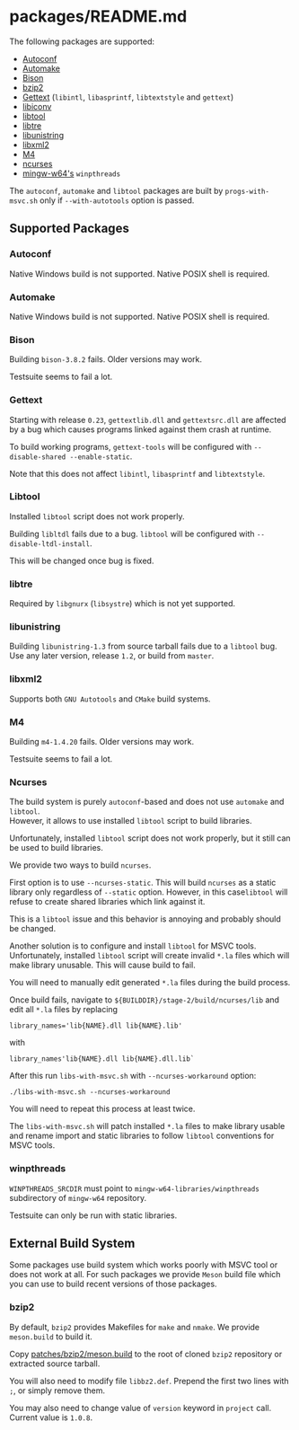 # packages/README.md

The following packages are supported:

- [Autoconf](https://www.gnu.org/software/autoconf)
- [Automake](https://www.gnu.org/software/automake)
- [Bison](https://www.gnu.org/software/bison)
- [bzip2](https://sourceware.org/bzip2)
- [Gettext](https://www.gnu.org/software/gettext)
  (`libintl`, `libasprintf`, `libtextstyle` and `gettext`)
- [libiconv](https://www.gnu.org/software/libiconv)
- [libtool](https://www.gnu.org/software/libtool)
- [libtre](https://laurikari.net/tre)
- [libunistring](https://www.gnu.org/software/libunistring)
- [libxml2](https://gitlab.gnome.org/GNOME/libxml2)
- [M4](https://www.gnu.org/software/m4)
- [ncurses](https://invisible-island.net/ncurses)
- [mingw-w64's](https://www.mingw-w64.org) `winpthreads`

The `autoconf`, `automake` and `libtool` packages are built by
`progs-with-msvc.sh` only if `--with-autotools` option is passed.

## Supported Packages

### Autoconf

Native Windows build is not supported. Native POSIX shell is required.

### Automake

Native Windows build is not supported. Native POSIX shell is required.

### Bison

Building `bison-3.8.2` fails. Older versions may work.

Testsuite seems to fail a lot.

### Gettext

Starting with release `0.23`, `gettextlib.dll` and `gettextsrc.dll` are
affected by a bug which causes programs linked against them crash at runtime.

To build working programs, `gettext-tools` will be configured with
`--disable-shared --enable-static`.

Note that this does not affect `libintl`, `libasprintf` and `libtextstyle`.

### Libtool

Installed `libtool` script does not work properly.

Building `libltdl` fails due to a bug. `libtool` will be configured with
`--disable-ltdl-install`.

This will be changed once bug is fixed.

### libtre

Required by `libgnurx` (`libsystre`) which is not yet supported.

### libunistring

Building `libunistring-1.3` from source tarball fails due to a `libtool` bug.
Use any later version, release `1.2`, or build from `master`.

### libxml2

Supports both `GNU Autotools` and `CMake` build systems.

### M4

Building `m4-1.4.20` fails. Older versions may work.

Testsuite seems to fail a lot.

### Ncurses

The build system is purely `autoconf`-based and does not use `automake` and
`libtool`.  
However, it allows to use installed `libtool` script to build libraries.

Unfortunately, installed `libtool` script does not work properly, but it still
can be used to build libraries.

We provide two ways to build `ncurses`.

First option is to use `--ncurses-static`. This will build `ncurses` as a static
library only regardless of `--static` option. However, in this case`libtool` will refuse to
create shared libraries which link against it.

This is a `libtool` issue and this behavior is annoying and probably
should be changed.

Another solution is to configure and install `libtool` for MSVC tools.
Unfortunately, installed `libtool` script will create invalid `*.la` files which
will make library unusable. This will cause build to fail.

You will need to manually edit generated `*.la` files during the build process.

Once build fails, navigate to `${BUILDDIR}/stage-2/build/ncurses/lib`
and edit all `*.la` files by replacing

```text
library_names='lib{NAME}.dll lib{NAME}.lib'
```

with

```text
library_names'lib{NAME}.dll lib{NAME}.dll.lib`
```

After this run `libs-with-msvc.sh` with `--ncurses-workaround` option:

```shell
./libs-with-msvc.sh --ncurses-workaround
```

You will need to repeat this process at least twice.

The `libs-with-msvc.sh` will patch installed `*.la` files to make library usable
and rename import and static libraries to follow `libtool` conventions for MSVC
tools.

### winpthreads

`WINPTHREADS_SRCDIR` must point to `mingw-w64-libraries/winpthreads`
subdirectory of `mingw-w64` repository.

Testsuite can only be run with static libraries.

## External Build System

Some packages use build system which works poorly with MSVC tool or
does not work at all. For such packages we provide `Meson` build file which
you can use to build recent versions of those packages.

### bzip2

By default, `bzip2` provides Makefiles for `make` and `nmake`. We provide
`meson.build` to build it.

Copy [patches/bzip2/meson.build](/patches/bzip2/meson.build) to the root of
cloned `bzip2` repository or extracted source tarball.

You will also need to modify file `libbz2.def`. Prepend the first two lines
with `;`, or simply remove them.

You may also need to change value of `version` keyword in `project` call.
Current value is `1.0.8`.
